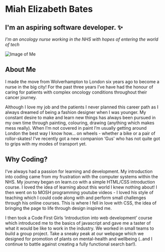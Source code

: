# Miah Elizabeth Bates</h1>
## I'm an aspiring software developer. :sparkles:

*I'm an oncology nurse working in the NHS with hopes of entering the world of tech*
      
![Image of Me](https://user-images.githubusercontent.com/78933903/135323121-90481b11-e7bb-40c4-8d44-fe0fb54591bd.jpg)

## About Me
I made the move from Wolverhampton to London six years ago to become a nurse in the big city! For the past three years I’ve have had the honour of caring for patients with complex oncology conditions throughout their cancer journey.

Although I love my job and the patients I never planned this career path as I always dreamed of being a fashion designer when I was younger. My constant desire to make and learn new things has always been pursued in my own time through painting, colouring, drawing (anything which makes mess really). When I’m not covered in paint I’m usually getting around London the best way I know how... on wheels - whether a bike or a pair of rollor-skates! I’ve recently got a new companion ‘Gus' who has not quite got to grips with my modes of transport yet.

## Why Coding?
I’ve always had a passion for learning and development. My introduction into coding came from my frustration with the computer systems within the NHS. My journey began on learn.co with a simple HTML/CSS introduction course. I loved the idea of learning about this world I knew nothing about! I then went on to MOSH programming youtube videos - I loved his style of teaching which I could code along with and perform small challenges through his online courses. This is where I fell in love with CSS, the idea of bringing the page to life through design inspired me.

I then took a Code First Girls ‘introduction into web development’ course which introduced me to the basics of javascript and gave me a taster of what it would be like to work in the industry. We worked in small teams to build a group project. Take a sneaky peak at our webpage which we designed for promotion of plants on mental-health and wellbeing (..and I continue to battle against creating a fully functional search bar!).






